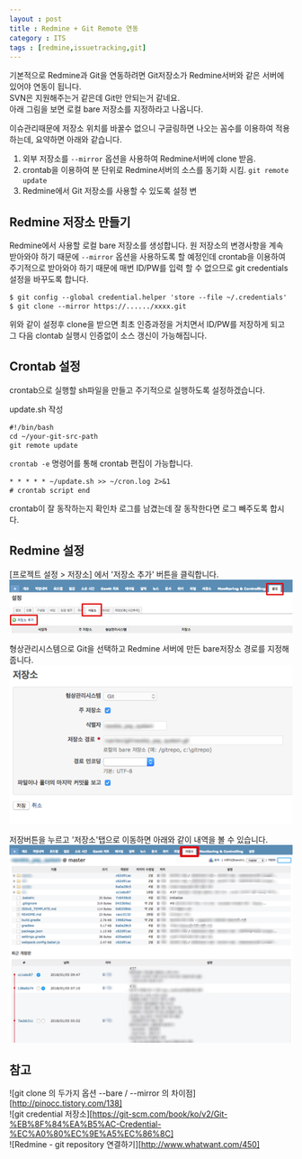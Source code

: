 ```yaml
---
layout : post
title : Redmine + Git Remote 연동 
category : ITS 
tags : [redmine,issuetracking,git]
---
```

기본적으로 Redmine과 Git을 연동하려면 Git저장소가 Redmine서버와 같은 서버에 있어야 연동이 됩니다.    
SVN은 지원해주는거 같은데 Git만 안되는거 같네요.     
아래 그림을 보면 로컬 bare 저장소를 지정하라고 나옵니다.


이슈관리때문에 저장소 위치를 바꿀수 없으니 구글링하면 나오는 꼼수를 이용하여 적용하는데, 요약하면 아래와 같습니다.    

1. 외부 저장소를 `--mirror` 옵션을 사용하여 Redmine서버에 clone 받음.
2. crontab을 이용하여 분 단위로 Redmine서버의 소스를 동기화 시킴. `git remote update`
3. Redmine에서 Git 저장소를 사용할 수 있도록 설정 변

Redmine 저장소 만들기
----
Redmine에서 사용할 로컬 bare 저장소를 생성합니다. 원 저장소의 변경사항을 계속 받아와야 하기 때문에 `--mirror` 옵션을 사용하도록 할 예정인데 crontab을 이용하여 주기적으로 받아와야 하기 때문에 매번 ID/PW를 입력 할 수 없으므로 git credentials 설정을 바꾸도록 합니다.

```vim
$ git config --global credential.helper 'store --file ~/.credentials'
$ git clone --mirror https://....../xxxx.git
```

위와 같이 설정후 clone을 받으면 최초 인증과정을 거치면서 ID/PW를 저장하게 되고 그 다음 clontab 실행시 인증없이 소스 갱신이 가능해집니다.

Crontab 설정
----
crontab으로 실행할 sh파일을 만들고 주기적으로 실행하도록 설정하겠습니다.

update.sh 작성     

```vim
#!/bin/bash
cd ~/your-git-src-path
git remote update
```

`crontab -e` 명령어를 통해 crontab 편집이 가능합니다.

```vim
* * * * * ~/update.sh >> ~/cron.log 2>&1
# crontab script end
```

crontab이 잘 동작하는지 확인차 로그를 남겼는데 잘 동작한다면 로그 빼주도록 합시다.

Redmine 설정
----
[프로젝트 설정 > 저장소] 에서 '저장소 추가' 버튼을 클릭합니다.     
![Redmine-Setup-Repository](/assets/img/its/redmine-git/1.png)      

형상관리시스템으로 Git을 선택하고 Redmine 서버에 만든 bare저장소 경로를 지정해줍니다.    
![Redmine-Setup-Repository](/assets/img/its/redmine-git/2.png)      

저장버튼을 누르고 '저장소'탭으로 이동하면 아래와 같이 내역을 볼 수 있습니다.     
![Redmine-Setup-Repository](/assets/img/its/redmine-git/3.png)      


참고
----
![git clone 의 두가지 옵션 --bare / --mirror 의 차이점][http://pinocc.tistory.com/138]     
![git credential 저장소][https://git-scm.com/book/ko/v2/Git-%EB%8F%84%EA%B5%AC-Credential-%EC%A0%80%EC%9E%A5%EC%86%8C]       
![Redmine - git repository 연결하기][http://www.whatwant.com/450]        




